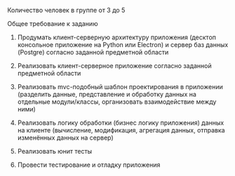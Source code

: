 Количество человек в группе от 3 до 5

Общее требование к заданию 

1) Продумать клиент-серверную архитектуру приложения (десктоп консольное приложение на Python или Electron) и сервер баз данных (Postgre) согласно заданной предметной области

2) Реализовать клиент-серверное приложение согласно заданной предметной области

3) Реализовать mvc-подобный шаблон проектирования в приложении (разделить данные, представление и обработку данных на отдельные модули/классы, организовать взаимодействие между ними)

4) Реализовать логику обработки  (бизнес логику приложения) данных на клиенте (вычисление, модификация, агрегация данных, отправка изменённых данных на сервер)

5) Реализовать юнит тесты

6) Провести тестирование и отладку приложения

